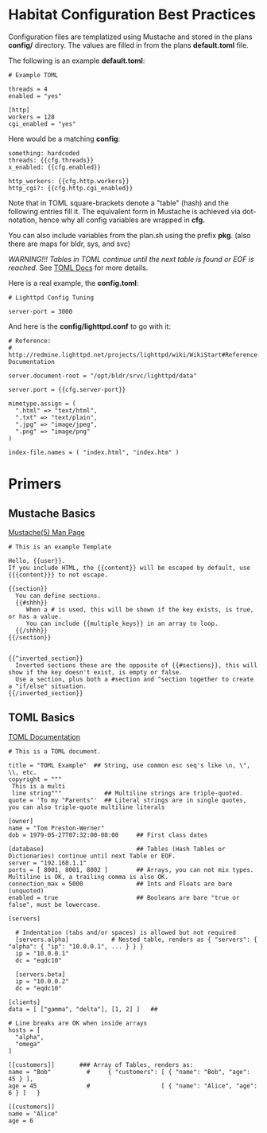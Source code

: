 # Habitat Configuration Best Practices

Configuration files are templatized using Mustache and stored in the plans **config/** directory.  The values are filled in from the plans **default.toml** file.

The following is an example **default.toml**:

```
# Example TOML

threads = 4
enabled = "yes"

[http]
workers = 128
cgi_enabled = "yes"
```

Here would be a matching **config**:

```
something: hardcoded
threads: {{cfg.threads}}
x_enabled: {{cfg.enabled}}

http_workers: {{cfg.http.workers}}
http_cgi?: {{cfg.http.cgi_enabled}}
```

Note that in TOML square-brackets denote a "table" (hash) and the following entries fill it.  The equivalent form in Mustache is achieved via dot-notation, hence why all config variables are wrapped in **cfg.**

You can also include variables from the plan.sh using the prefix **pkg**. (also there are maps for bldr, sys, and svc)

_WARNING!!!  Tables in TOML continue until the next table is found or EOF is reached._ See [TOML Docs](https://github.com/toml-lang/toml#user-content-table) for more details.

Here is a real example, the **config.toml**:

```
# Lighttpd Config Tuning

server-port = 3000
```

And here is the **config/lighttpd.conf** to go with it:

```
# Reference: 
# http://redmine.lighttpd.net/projects/lighttpd/wiki/WikiStart#Reference-Documentation

server.document-root = "/opt/bldr/srvc/lighttpd/data"

server.port = {{cfg.server-port}}

mimetype.assign = (
  ".html" => "text/html",
  ".txt" => "text/plain",
  ".jpg" => "image/jpeg",
  ".png" => "image/png"
)

index-file.names = ( "index.html", "index.htm" )
```

# Primers

## Mustache Basics

[Mustache(5) Man Page](https://mustache.github.io/mustache.5.html)

```
# This is an example Template

Hello, {{user}}.  
If you include HTML, the {{content}} will be escaped by default, use {{{content}}} to not escape.

{{section}}
  You can define sections.
  {{#shhh}}  
     When a # is used, this will be shown if the key exists, is true, or has a value.
     You can include {{multiple_keys}} in an array to loop.
  {{/shhh}}
{{/section}}


{{^inverted_section}}
  Inverted sections these are the opposite of {{#sections}}, this will show if the key doesn't exist, is empty or false.  
  Use a section, plus both a #section and ^section together to create a "if/else" situation.
{{/inverted_section}}
```

## TOML Basics

[TOML Documentation](https://github.com/toml-lang/toml)

```
# This is a TOML document.

title = "TOML Example"  ## String, use common esc seq's like \n, \", \\, etc.
copyright = """
 This is a multi
 line string"""            ## Multiline strings are triple-quoted.
quote = 'To my "Parents"'  ## Literal strings are in single quotes, you can also triple-quote multiline literals

[owner]
name = "Tom Preston-Werner"
dob = 1979-05-27T07:32:00-08:00     ## First class dates

[database]                          ## Tables (Hash Tables or Dictionaries) continue until next Table or EOF.
server = "192.168.1.1"
ports = [ 8001, 8001, 8002 ]        ## Arrays, you can not mix types.  Multiline is OK, a trailing comma is also OK.
connection_max = 5000               ## Ints and Floats are bare (unquoted)
enabled = true                      ## Booleans are bare "true or false", must be lowercase.

[servers]                   

  # Indentation (tabs and/or spaces) is allowed but not required
  [servers.alpha]            # Nested table, renders as { "servers": { "alpha": { "ip": "10.0.0.1", ... } } }
  ip = "10.0.0.1"
  dc = "eqdc10"

  [servers.beta]
  ip = "10.0.0.2"
  dc = "eqdc10"

[clients]
data = [ ["gamma", "delta"], [1, 2] ]   ## 

# Line breaks are OK when inside arrays
hosts = [
  "alpha",
  "omega"
]

[[customers]]       ### Array of Tables, renders as: 
name = "Bob"          #     { "customers": [ { "name": "Bob", "age": 45 } ],
age = 45              #                    [ { "name": "Alice", "age": 6 } ]   }

[[customers]]
name = "Alice"
age = 6
```
